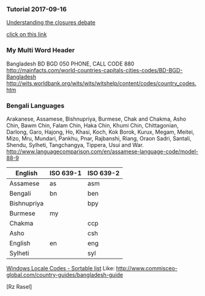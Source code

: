 ### Tutorial 2017-09-16
[Understanding the closures debate](https://www.javaworld.com/article/2077869/scripting-jvm-languages/understanding-the-closures-debate.html)

[click on this link](#my-multi-word-header)
### My Multi Word Header

Bangladesh
BD
BGD
050
PHONE, CALL CODE	 880
http://mainfacts.com/world-countries-capitals-cities-codes/BD-BGD-Bangladesh
http://wits.worldbank.org/wits/wits/witshelp/content/codes/country_codes.htm

### Bengali Languages
Arakanese,
Assamese,
Bishnupriya,
Burmese,
Chak and Chakma,
Asho Chin,
Bawm Chin,
Falam Chin,
Haka Chin,
Khumi Chin,
Chittagonian,
Darlong,
Garo,
Hajong,
Ho,
Khasi,
Koch,
Kok Borok,
Kurux,
Megam,
Meitei,
Mizo,
Mru,
Mundari,
Pankhu,
Pnar,
Rajbanshi,
Riang,
Oraon Sadri,
Santali, Shendu,
Sylheti,
Tangchangya,
Tippera,
Usui and War.
http://www.languagecomparison.com/en/assamese-language-code/model-88-9

| English | ISO 639-1 | ISO 639-2 |
| ------ | ------ | ------ |
| Assamese | as | asm |
| Bengali | bn | ben |
| Bishnupriya |  | bpy |
| Burmese | my |  |
| Chakma |  | ccp |
| Asho |  | csh |
| English | en | eng |
| Sylheti |  | syl |

[Windows Locale Codes - Sortable list](https://www.science.co.il/language/Locale-codes.php)
Like: http://www.commisceo-global.com/country-guides/bangladesh-guide

[Rz Rasel]
